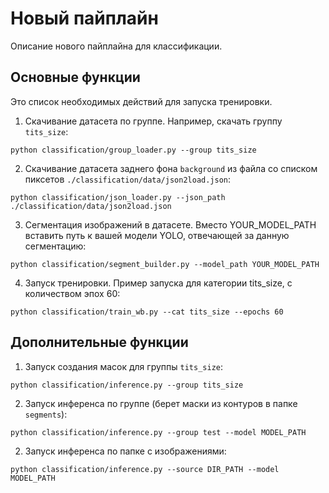 # Новый пайплайн
Описание нового пайплайна для классификации.

## Основные функции
Это список необходимых действий для запуска тренировки.

1. Cкачивание датасета по группе. Например, скачать группу `tits_size`:
```
python classification/group_loader.py --group tits_size
```

2. Cкачивание датасета заднего фона `background` из файла со списком пиксетов `./classification/data/json2load.json`:
```
python classification/json_loader.py --json_path ./classification/data/json2load.json
```

3. Сегментация изображений в датасете. Вместо YOUR_MODEL_PATH вставить путь к вашей модели YOLO, отвечающей за данную сегментацию:
```
python classification/segment_builder.py --model_path YOUR_MODEL_PATH
```

4. Запуск тренировки. Пример запуска для категории tits_size, с количеством эпох 60:
```
python classification/train_wb.py --cat tits_size --epochs 60
```

## Дополнительные функции

1. Запуск создания масок для группы `tits_size`:
```
python classification/inference.py --group tits_size
```

2. Запуск инференса по группе (берет маски из контуров в папке `segments`):
```
python classification/inference.py --group test --model MODEL_PATH
```

2. Запуск инференса по папке c изображениями:
```
python classification/inference.py --source DIR_PATH --model MODEL_PATH
```







